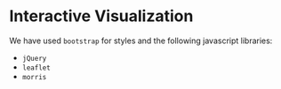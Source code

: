 # Interactive Visualization

We have used `bootstrap` for styles and the following javascript libraries:
* `jQuery`
* `leaflet`
* `morris`
